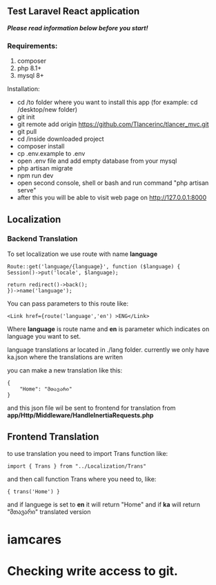 ## Test Laravel React application

***Please read information below before you start!***

### Requirements:

1) composer
2) php 8.1+
3) mysql 8+

Installation:

- cd /to folder where you want to install this app (for example: cd /desktop/new folder)
- git init
- git remote add origin https://github.com/Tlancerinc/tlancer_mvc.git
- git pull
- cd /inside downloaded project
- composer install
- cp .env.example to .env
- open .env file and add empty database from your mysql
- php artisan migrate
- npm run dev
- open second console, shell or bash and run command "php artisan serve"
- after this you will be able to visit web page on http://127.0.0.1:8000


## Localization 

### Backend Translation

To set localization we use route with name **language**

    Route::get('language/{language}', function ($language) {
    Session()->put('locale', $language);

    return redirect()->back();
    })->name('language');

You can pass parameters to this route like:

    <Link href={route('language','en') >ENG</Link>

Where **language** is route name and **en** is parameter which indicates on language you want to set.

language translations ar located in ./lang folder. 
currently we only have ka.json where the translations are writen 

you can make a new translation like this:

    {
        "Home": "მთავარი"
    }

and this json file wil be sent to frontend for translation from **app/Http/Middleware/HandleInertiaRequests.php**

## Frontend Translation

to use translation you need to import Trans function like:

    import { Trans } from "../Localization/Trans"

and then call function Trans where you need to, like:

    { trans('Home') }

and if languege is set to **en** it will return "Home" and if **ka** will return "მთავარი" translated version


# iamcares
# Checking write access to git.
